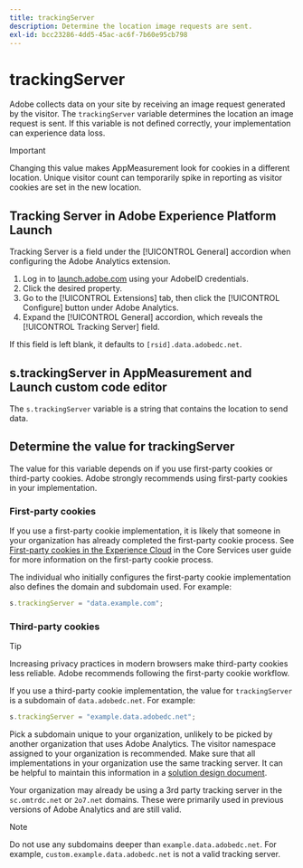 ```yaml
---
title: trackingServer
description: Determine the location image requests are sent.
exl-id: bcc23286-4dd5-45ac-ac6f-7b60e95cb798
---
```

# trackingServer

Adobe collects data on your site by receiving an image request generated by the visitor. The `trackingServer` variable determines the location an image request is sent. If this variable is not defined correctly, your implementation can experience data loss.

>[!IMPORTANT]
>
>Changing this value makes AppMeasurement look for cookies in a different location. Unique visitor count can temporarily spike in reporting as visitor cookies are set in the new location.

## Tracking Server in Adobe Experience Platform Launch

Tracking Server is a field under the [!UICONTROL General] accordion when configuring the Adobe Analytics extension.

1. Log in to [launch.adobe.com](https://launch.adobe.com) using your AdobeID credentials.
2. Click the desired property.
3. Go to the [!UICONTROL Extensions] tab, then click the [!UICONTROL Configure] button under Adobe Analytics.
4. Expand the [!UICONTROL General] accordion, which reveals the [!UICONTROL Tracking Server] field.

If this field is left blank, it defaults to `[rsid].data.adobedc.net`.

## s.trackingServer in AppMeasurement and Launch custom code editor

The `s.trackingServer` variable is a string that contains the location to send data.

## Determine the value for trackingServer

The value for this variable depends on if you use first-party cookies or third-party cookies. Adobe strongly recommends using first-party cookies in your implementation.

### First-party cookies

If you use a first-party cookie implementation, it is likely that someone in your organization has already completed the first-party cookie process. See [First-party cookies in the Experience Cloud](https://docs.adobe.com/content/help/en/core-services/interface/ec-cookies/cookies-first-party.html) in the Core Services user guide for more information on the first-party cookie process.

The individual who initially configures the first-party cookie implementation also defines the domain and subdomain used. For example:

```js
s.trackingServer = "data.example.com";
```

### Third-party cookies

>[!TIP]
>
>Increasing privacy practices in modern browsers make third-party cookies less reliable. Adobe recommends following the first-party cookie workflow.

If you use a third-party cookie implementation, the value for `trackingServer` is a subdomain of `data.adobedc.net`. For example:

```js
s.trackingServer = "example.data.adobedc.net";
```

Pick a subdomain unique to your organization, unlikely to be picked by another organization that uses Adobe Analytics.  The visitor namespace assigned to your organization is recommended.  Make sure that all implementations in your organization use the same tracking server. It can be helpful to maintain this information in a [solution design document](../../prepare/solution-design.md).

Your organization may already be using a 3rd party tracking server in the `sc.omtrdc.net` or `2o7.net` domains.  These were primarily used in previous versions of Adobe Analytics and are still valid. 

>[!NOTE]
>
>Do not use any subdomains deeper than `example.data.adobedc.net`. For example, `custom.example.data.adobedc.net` is not a valid tracking server.
